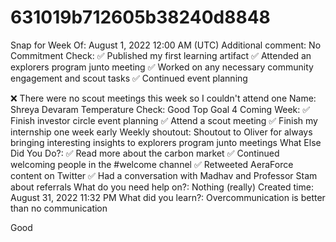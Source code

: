 # 631019b712605b38240d8848

Snap for Week Of: August 1, 2022 12:00 AM (UTC)
Additional comment: No
Commitment Check: ✅ Published my first learning artifact
✅ Attended an explorers program junto meeting
✅ Worked on any necessary community engagement and scout tasks
✅ Continued event planning

❌ There were no scout meetings this week so I couldn't attend one
Name: Shreya Devaram
Temperature Check: Good
Top Goal 4 Coming Week: ✅ Finish investor circle event planning
✅ Attend a scout meeting
✅ Finish my internship one week early 
Weekly shoutout: Shoutout to Oliver for always bringing interesting insights to explorers program junto meetings
What Else Did You Do?: ✅ Read more about the carbon market
✅ Continued welcoming people in the #welcome channel
✅ Retweeted AeraForce content on Twitter
✅ Had a conversation with Madhav and Professor Stam about referrals
What do you need help on?: Nothing (really)
Created time: August 31, 2022 11:32 PM
What did you learn?: Overcommunication is better than no communication

Good